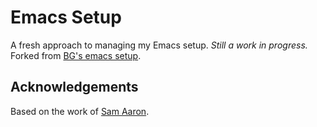 # Emacs Setup #

A fresh approach to managing my Emacs setup.
*Still a work in progress.*
Forked from [BG's emacs setup](https://github.com/ghoseb/dotemacs).

## Acknowledgements ##

Based on the work of [Sam Aaron](https://github.com/overtone/emacs-live).
